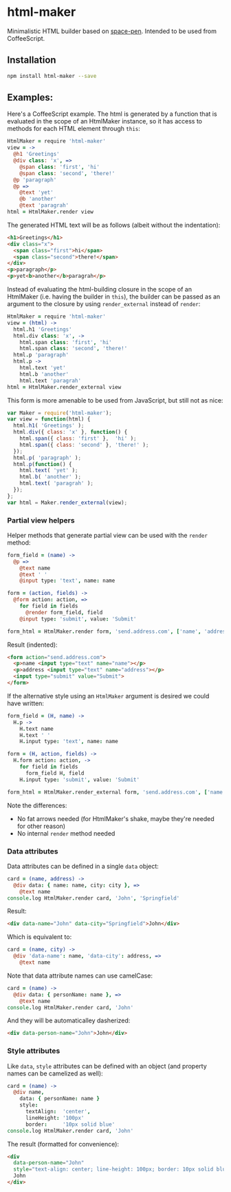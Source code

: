 # html-maker

 Minimalistic HTML builder based on
[space-pen](https://github.com/atom-archive/space-pen).
Intended to be used from CoffeeScript.

## Installation

```bash
npm install html-maker --save
```

## Examples:

Here's a CoffeeScript example. The html is generated by a function
that is evaluated in the scope of an HtmlMaker instance, so
it has access to methods for each HTML element through `this`:

```coffee
HtmlMaker = require 'html-maker'
view = ->
  @h1 'Greetings'
  @div class: 'x', =>
    @span class: 'first', 'hi'
    @span class: 'second', 'there!'
  @p 'paragraph'
  @p =>
    @text 'yet'
    @b 'another'
    @text 'paragrah'
html = HtmlMaker.render view
```

The generated HTML text will be as follows (albeit without the indentation):

```html
<h1>Greetings</h1>
<div class="x">
  <span class="first">hi</span>
  <span class="second">there!</span>
</div>
<p>paragraph</p>
<p>yet<b>another</b>paragrah</p>
```

Instead of evaluating the html-building closure in the
scope of an HtmlMaker (i.e. having the builder in `this`),
the builder can be passed as an argument to the closure
by using `render_external` instead of `render`:

```coffee
HtmlMaker = require 'html-maker'
view = (html) ->
  html.h1 'Greetings'
  html.div class: 'x', ->
    html.span class: 'first', 'hi'
    html.span class: 'second', 'there!'
  html.p 'paragraph'
  html.p ->
    html.text 'yet'
    html.b 'another'
    html.text 'paragrah'
html = HtmlMaker.render_external view
```

This form is more amenable to be used from JavaScript, but
still not as nice:

```javascript
var Maker = require('html-maker');
var view = function(html) {
  html.h1( 'Greetings' );
  html.div({ class: 'x' }, function() {
    html.span({ class: 'first' },  'hi' );
    html.span({ class: 'second' }, 'there!' );
  });
  html.p( 'paragraph' );
  html.p(function() {
    html.text( 'yet' );
    html.b( 'another' );
    html.text( 'paragrah' );
  });
};
var html = Maker.render_external(view);
```
### Partial view helpers

Helper methods that generate partial view can be used with
the `render` method:

```coffee
form_field = (name) ->
  @p =>
    @text name
    @text ' '
    @input type: 'text', name: name

form = (action, fields) ->
  @form action: action, =>
    for field in fields
      @render form_field, field
    @input type: 'submit', value: 'Submit'

form_html = HtmlMaker.render form, 'send.address.com', ['name', 'address']
```

Result (indented):

```html
<form action="send.address.com">
  <p>name <input type="text" name="name"></p>
  <p>address <input type="text" name="address"></p>
  <input type="submit" value="Submit">
</form>
```

If the alternative style using an `HtmlMaker` argument is desired
we could have written:

```coffee
form_field = (H, name) ->
  H.p ->
    H.text name
    H.text ' '
    H.input type: 'text', name: name

form = (H, action, fields) ->
  H.form action: action, ->
    for field in fields
      form_field H, field
    H.input type: 'submit', value: 'Submit'

form_html = HtmlMaker.render_external form, 'send.address.com', ['name', 'address']
```

Note the differences:

* No fat arrows needed (for HtmlMaker's shake, maybe they're needed for other reason)
* No internal `render` method needed

### Data attributes

Data attributes can be defined in a single `data` object:

```coffee
card = (name, address) ->
  @div data: { name: name, city: city }, =>
    @text name
console.log HtmlMaker.render card, 'John', 'Springfield'
```

Result:

```html
<div data-name="John" data-city="Springfield">John</div>
```

Which is equivalent to:

```coffee
card = (name, city) ->
  @div 'data-name': name, 'data-city': address, =>
    @text name
```

Note that data attribute names can use camelCase:

```coffee
card = (name) ->
  @div data: { personName: name }, =>
    @text name
console.log HtmlMaker.render card, 'John'
```

And they will be automaticalley dasherized:

```html
<div data-person-name="John">John</div>
```

### Style attributes

Like `data`, `style` attributes can be defined with an object
(and property names can be camelized as well):

```coffee
card = (name) ->
  @div name,
    data: { personName: name }
    style:
      textAlign:  'center',
      lineHeight: '100px'
      border:     '10px solid blue'
console.log HtmlMaker.render card, 'John'
```

The result (formatted for convenience):

```html
<div
  data-person-name="John"
  style="text-align: center; line-height: 100px; border: 10px solid blue">
  John
</div>
```
